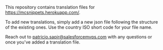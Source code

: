 This repository contains translation files for https://mcsnippets.herokuapp.com/. 

To add new translations, simply add a new json file following the structure of the existing ones. Use the country ISO short code for your file name. 

Reach out to patricio.sapir@salesforcemvps.com  with any questions or once you've added a translation file.
